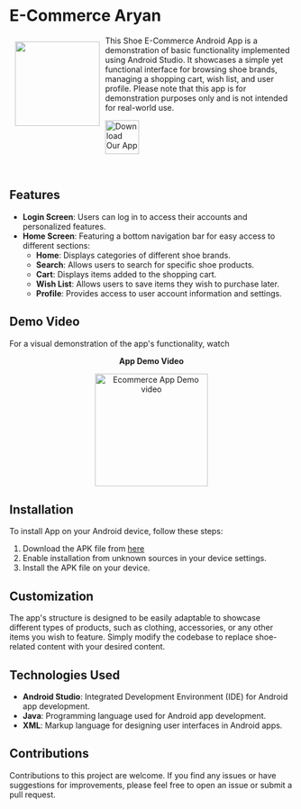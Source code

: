 # E-Commerce Aryan 

<img src="https://github.com/rahultripathi17/Shoe_Ecommerce_Android_App/assets/165544212/996a825e-8a40-4622-8625-ceb2ae802dcd" align="left" width="150" hspace="10" vspace="10">

This Shoe E-Commerce Android App is a demonstration of basic functionality implemented using Android Studio. It showcases a simple yet functional interface for browsing shoe brands, managing a shopping cart, wish list, and user profile. Please note that this app is for demonstration purposes only and is not intended for real-world use.

<p align="left">
<a href="[https://drive.google.com/file/d/1jRR6ZE6aVhxAqMWE9D153fUA0LFN8h8d/view?usp=sharing](https://github.com/Aryankapse001/E-Commerce-Aryan/releases/tag/Android)">
    <img alt="Download Our App"
        height="60"
        src="https://github.com/rahultripathi17/Shoe_Ecommerce_Android_App/assets/165544212/43c13033-9dc8-4285-b46c-49c1873bae1a" /></a> 
        </p>
<br>

## Features

- **Login Screen**: Users can log in to access their accounts and personalized features.
- **Home Screen**: Featuring a bottom navigation bar for easy access to different sections:
  - **Home**: Displays categories of different shoe brands.
  - **Search**: Allows users to search for specific shoe products.
  - **Cart**: Displays items added to the shopping cart.
  - **Wish List**: Allows users to save items they wish to purchase later.
  - **Profile**: Provides access to user account information and settings.
  
## Demo Video

For a visual demonstration of the app's functionality, watch

<p align="center">
  <strong>App Demo Video</strong>
</p>

<p align="center">
  <a href="[https://drive.google.com/file/d/1ubCtlsfgMRLsH22R2HK0kbZB3ZoA4HcP/view?usp=sharing](https://drive.google.com/file/d/1y1Mb0-BQRsXijLw3Oy-s7YNih_iDcWnu/view)">
    <img src="https://github.com/rahultripathi17/Shoe_Ecommerce_Android_App/assets/165544212/51b41ad8-b837-4c58-a1f7-5e2609ebeee2" alt="Ecommerce App Demo video" width="200px" />
  </a>
</p>


## Installation

To install App on your Android device, follow these steps:

1. Download the APK file from [here](https://drive.google.com/file/d/1jRR6ZE6aVhxAqMWE9D153fUA0LFN8h8d/view?usp=sharing)
2. Enable installation from unknown sources in your device settings.
3. Install the APK file on your device.

## Customization

The app's structure is designed to be easily adaptable to showcase different types of products, such as clothing, accessories, or any other items you wish to feature. Simply modify the codebase to replace shoe-related content with your desired content.

## Technologies Used

- **Android Studio**: Integrated Development Environment (IDE) for Android app development.
- **Java**: Programming language used for Android app development.
- **XML**: Markup language for designing user interfaces in Android apps.

## Contributions

Contributions to this project are welcome. If you find any issues or have suggestions for improvements, please feel free to open an issue or submit a pull request.
